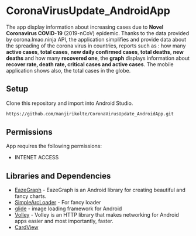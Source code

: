 # CoronaVirusUpdate_AndroidApp
 The app display information about increasing cases due to **Novel Coronavirus COVID-19** (2019-nCoV) epidemic. 
 Thanks to the data provided by corona.lmao.ninja API, the application simplifies and provide data about the spreading of the corona virus 
 in countries, reports such as : how many **active cases**, **total cases**, **new daily confirmed cases**, **total deaths**, **new deaths** and how many 
 **recovered one**, the **graph** displays information about **recover rate, death rate, critical cases and active cases**. 
 The mobile application shows also, the total cases in the globe. 
 
 ## Setup
 Clone this repository and import into Android Studio.
 ```sh
https://github.com/manjirikolte/CoronaVirusUpdate_AndroidApp.git
```

## Permissions
App requires the following permissions:
- INTENET ACCESS 

## Libraries and Dependencies
- [EazeGraph](https://github.com/blackfizz/EazeGraph) - EazeGraph is an Android library for creating beautiful and fancy charts.
- [SimpleArcLoader](https://github.com/generic-leo/SimpleArcLoader) - For fancy loader
- [glide](https://github.com/bumptech/glide) - image loading framework for Android
- [Volley](https://developer.android.com/training/volley) - Volley is an HTTP library that makes networking for Android apps easier and most importantly, faster. 
- [CardView]() 
